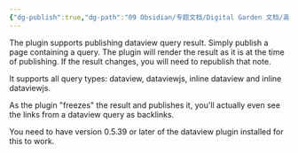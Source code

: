 ```yaml
---
{"dg-publish":true,"dg-path":"09 Obsidian/专题文档/Digital Garden 文档/高级设置/Dataview queries.md","permalink":"/09 Obsidian/专题文档/Digital Garden 文档/高级设置/Dataview queries/","created":"2022-11-12T18:28:44.594+01:00","updated":"2023-03-21T17:03:49.624+01:00"}
---
```



The plugin supports publishing dataview query result. Simply publish a page containing a query. The plugin will render the result as it is at the time of publishing. If the result changes, you will need to republish that note.

It supports all query types: dataview, dataviewjs, inline dataview and inline dataviewjs.

As the plugin "freezes" the result and publishes it, you'll actually even see the links from a dataview query as backlinks. 

You need to have version 0.5.39 or later of the dataview plugin installed for this to work. 